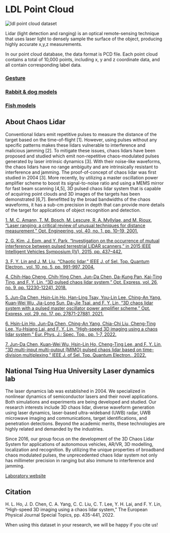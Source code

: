 # LDL Point Cloud
![ldl point cloud dataset](https://user-images.githubusercontent.com/82630423/211259403-3c6397ab-5f54-40cd-8662-1452375a8b85.png)

Lidar (light detection and ranging) is an optical remote-sensing technique that uses laser light to densely sample the surface of the object, producing highly accurate x,y,z measurements. 

In our point cloud database, the data format is PCD file. Each point cloud contains a total of 10,000 points, including x, y and z coordinate data, and all contain corresponding label data.

### [Gesture](https://github.com/MengJui/LDL-Point-Cloud/blob/main/Point%20cloud%20database%20-%20Gesture.md)

### [Rabbit & dog models](https://github.com/MengJui/LDL-Point-Cloud/blob/main/Point%20cloud%20database%20-%203D%20Object.md)

### [Fish models](https://github.com/MengJui/LDL-Point-Cloud/blob/main/Point%20cloud%20database%20-%20Gesture.md)

## About Chaos Lidar 

  Conventional lidars emit repetitive pulses to measure the distance of the target based on the time-of-flight [1]. However, using pulses without any specific patterns makes these lidars vulnerable to interference and malicious jamming [2]. To mitigate these issues, chaos lidars have been proposed and studied which emit non-repetitive chaos-modulated pulses generated by laser intrinsic dynamics [3]. With their noise-like waveforms, the chaos lidars have no range ambiguity and are intrinsically resistant to interference and jamming. The proof-of-concept of chaos lidar was first studied in 2004 [3]. More recently, by utilizing a master oscillation power amplifier scheme to boost its signal-to-noise ratio and using a MEMS mirror for fast beam scanning [4,5], 3D pulsed chaos lidar system that is capable of acquiring point clouds and 3D images of the targets has been demonstrated [6,7]. Benefitted by the broad bandwidths of the chaos waveforms, it has a sub-cm precision in depth that can provide more details of the target for applications of object recognition and detection.

[1.	M. C. Amann, T. M. Bosch, M. Lescure, R. A. Myllylae, and M. Rioux, “Laser ranging: a critical review of unusual techniques for distance measurement,” Opt. Engineering, vol. 40, no. 1, pp. 10–19, 2001.](https://www.spiedigitallibrary.org/journals/optical-engineering/volume-40/issue-01/0000/Laser-ranging--a-critical-review-of-unusual-techniques-for/10.1117/1.1330700.full)

[2.	G. Kim, J. Eom, and Y. Park, “Investigation on the occurrence of mutual interference between pulsed terrestrial LIDAR scanners,” in 2015 IEEE Intelligent Vehicles Symposium (IV), 2015, pp. 437–442.](https://ieeexplore.ieee.org/abstract/document/7225724)

[3.	F. Y. Lin and J. M. Liu, “Chaotic lidar,” IEEE J. of Sel. Top. Quantum Electron., vol. 10, no. 5, pp. 991-997, 2004.](https://ieeexplore.ieee.org/abstract/document/6205601/authors#authors)

[4.	Chih-Hao Cheng, Chih-Ying Chen, Jun-Da Chen, Da-Kung Pan, Kai-Ting Ting, and F. Y. Lin, “3D pulsed chaos lidar system,” Opt. Express, vol. 26, no. 9, pp. 12230-12241, 2018.](https://opg.optica.org/oe/fulltext.cfm?uri=oe-26-9-12230&id=385964)

[5.	Jun-Da Chen, Hsin-Lin Ho, Han-Ling Tsay, You-Lin Lee, Ching-An Yang, Kuan-Wei Wu, Jia-Long Sun, Da-Jie Tsai, and F. Y. Lin, “3D chaos lidar system with a pulsed master oscillator power amplifier scheme,” Opt. Express, vol. 29, no. 17, pp. 27871-27881, 2021.](https://opg.optica.org/oe/fulltext.cfm?uri=oe-29-17-27871&id=456970)

[6.	Hsin-Lin Ho, Jun-Da Chen, Ching-An Yang, Chia-Chi Liu, Cheng-Ting Lee, Yu-Hsiang Lai, and F. Y. Lin, “High-speed 3D imaging using a chaos lidar system,” Eur. Phys. J.: Spec. Top., pp. 1-7, 2022.](https://link.springer.com/article/10.1140/epjs/s11734-021-00410-8)

[7.	Jun-Da Chen, Kuan-Wei Wu, Hsin-Lin Ho, Cheng-Ting Lee, and F. Y. Lin, “3D multi-input multi-output (MIMO) pulsed chaos lidar based on time-division multiplexing,” IEEE J. of Sel. Top. Quantum Electron., 2022. ](https://ieeexplore.ieee.org/abstract/document/9712361)

## National Tsing Hua University Laser dynamics lab

The laser dynamics lab was established in 2004. We specialized in nonlinear dynamics of semiconductor lasers and their novel applications. Both simulations and experiments are being developed and studied. Our research interests include 3D chaos lidar, diverse waveform generation using laser dynamics, laser-based ultra-wideband (UWB) radar, UWB microwave imaging and communications, target identifications, and penetration detections. Beyond the academic merits, these technologies are highly related and demanded by the industries.

Since 2016, our group focus on the development of the 3D Chaos Lidar System for applications of autonomous vehicles, AR/VR, 3D modelling, localization and recognition. By utilizing the unique properties of broadband chaos modulated pulses, the unprecedented chaos lidar system not only has millimeter precision in ranging but also immune to interference and jamming.

[Laboratory website](https://sites.google.com/gapp.nthu.edu.tw/laserdynamicslab/home?fbclid=IwAR2nqJDHTRwgsafg7JWw__DIOk5NaI-2SwloBHel0wMdsnctNaspWk36aOc)

## Citation

H. L. Ho, J. D. Chen, C. A. Yang, C. C. Liu, C. T. Lee, Y. H. Lai, and F. Y. Lin, “High-speed 3D imaging using a chaos lidar system,”  The European Physical Journal Special Topics, pp. 435-441, 2022.

When using this dataset in your research, we will be happy if you cite us! 
